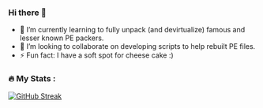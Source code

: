 ### Hi there 👋

- 🌱 I’m currently learning to fully unpack (and devirtualize) famous and lesser known PE packers.
- 👯 I’m looking to collaborate on developing scripts to help rebuilt PE files.
- ⚡ Fun fact: I have a soft spot for cheese cake :)

### :fire: My Stats :
[![GitHub Streak](https://streak-stats.demolab.com?user=herrblitzkrieg&background=ffffff&date_format=j%20M%5B%20Y%5D&mode=weekly&exclude_days=Sun)](https://git.io/streak-stats)

